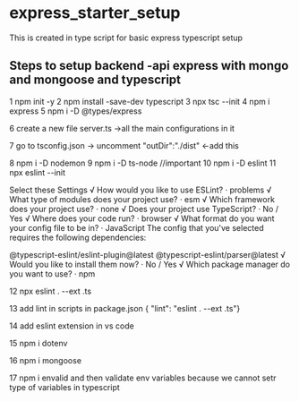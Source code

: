 # express_starter_setup
This is created in type script for basic express typescript setup 

## Steps to setup  backend -api express with mongo and mongoose and typescript

1 npm init -y
2 npm install -save-dev typescript
3 npx tsc --init
4 npm i express
5 npm i -D @types/express

6 create a new file server.ts ->all the main configurations in it

7 go to tsconfig.json -> uncomment "outDir":"./dist" <-add this 

8 npm i -D nodemon
9 npm i -D ts-node  //important
10 npm i -D eslint
11 npx eslint --init

Select these Settings
√ How would you like to use ESLint? · problems
√ What type of modules does your project use? · esm
√ Which framework does your project use? · none
√ Does your project use TypeScript? · No / Yes
√ Where does your code run? · browser
√ What format do you want your config file to be in? · JavaScript
The config that you've selected requires the following dependencies:

@typescript-eslint/eslint-plugin@latest @typescript-eslint/parser@latest
√ Would you like to install them now? · No / Yes
√ Which package manager do you want to use? · npm


12 npx eslint . --ext .ts

13 add lint in scripts in package.json { "lint": "eslint . --ext .ts"}

14 add eslint extension in vs code

15 npm i dotenv 

16 npm i mongoose

17 npm i envalid and then validate env variables because we cannot setr type of variables in typescript

